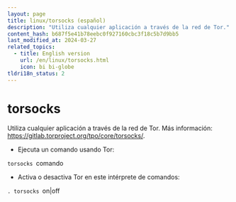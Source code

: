 ```yaml
---
layout: page
title: linux/torsocks (español)
description: "Utiliza cualquier aplicación a través de la red de Tor."
content_hash: b687f5e41b78eebc0f927160cbc3f18c5b7d9bb5
last_modified_at: 2024-03-27
related_topics:
  - title: English version
    url: /en/linux/torsocks.html
    icon: bi bi-globe
tldri18n_status: 2
---
```

# torsocks

Utiliza cualquier aplicación a través de la red de Tor.
Más información: <https://gitlab.torproject.org/tpo/core/torsocks/>.

- Ejecuta un comando usando Tor:

`torsocks `<span class="tldr-var badge badge-pill bg-dark-lm bg-white-dm text-white-lm text-dark-dm font-weight-bold">comando</span>

- Activa o desactiva Tor en este intérprete de comandos:

`. torsocks `<span class="tldr-var badge badge-pill bg-dark-lm bg-white-dm text-white-lm text-dark-dm font-weight-bold">on|off</span>
